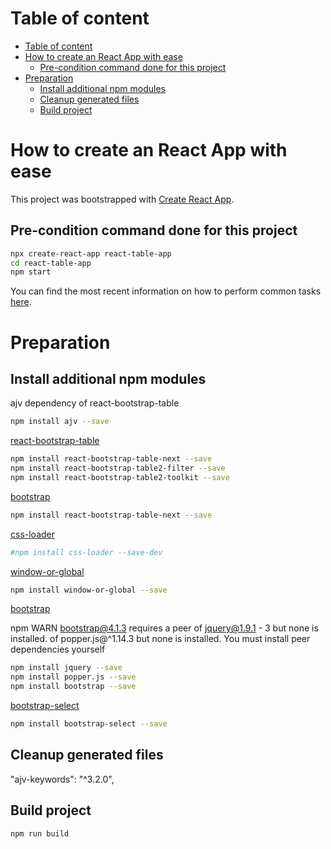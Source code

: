 # Table of content

- [Table of content](#table-of-content)
- [How to create an React App with ease](#how-to-create-an-react-app-with-ease)
    - [Pre-condition command done for this project](#pre-condition-command-done-for-this-project)
- [Preparation](#preparation)
    - [Install additional npm modules](#install-additional-npm-modules)
    - [Cleanup generated files](#cleanup-generated-files)
    - [Build project](#build-project)


# How to create an React App with ease

This project was bootstrapped with [Create React App](https://github.com/facebookincubator/create-react-app).

## Pre-condition command done for this project

```sh
npx create-react-app react-table-app
cd react-table-app
npm start
```

You can find the most recent information on how to perform common tasks [here](https://github.com/facebookincubator/create-react-app/blob/master/packages/react-scripts/template/README.md).


# Preparation

## Install additional npm modules

ajv dependency of react-bootstrap-table

```sh
npm install ajv --save
```

[react-bootstrap-table](https://react-bootstrap-table.github.io/react-bootstrap-table2)

```sh
npm install react-bootstrap-table-next --save
npm install react-bootstrap-table2-filter --save
npm install react-bootstrap-table2-toolkit --save
```
[bootstrap](https://www.npmjs.com/package/bootstrap)

```sh
npm install react-bootstrap-table-next --save
```

[css-loader](https://github.com/webpack-contrib/css-loader)

```sh
#npm install css-loader --save-dev
```

[window-or-global](https://www.npmjs.com/package/window-or-global)

```sh
npm install window-or-global --save
```

[bootstrap](https://www.npmjs.com/package/bootstrap)

npm WARN bootstrap@4.1.3 requires a peer 
of jquery@1.9.1 - 3 but none is installed.
of popper.js@^1.14.3 but none is installed. 
You must install peer dependencies yourself

```sh
npm install jquery --save
npm install popper.js --save
npm install bootstrap --save
```

[bootstrap-select](https://www.npmjs.com/package/bootstrap-select)

```sh
npm install bootstrap-select --save
```

## Cleanup generated files

"ajv-keywords": "^3.2.0",

## Build project

```sh
npm run build
```